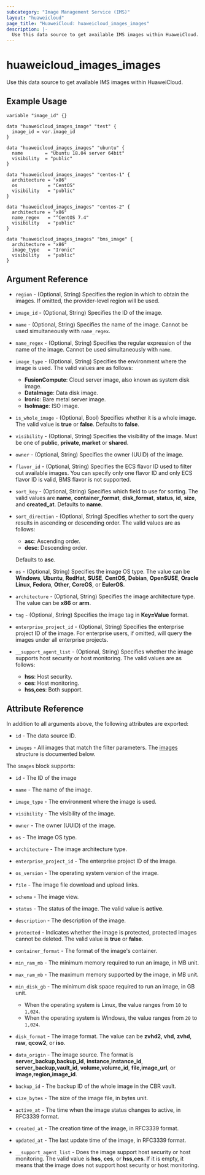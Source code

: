 ```yaml
---
subcategory: "Image Management Service (IMS)"
layout: "huaweicloud"
page_title: "HuaweiCloud: huaweicloud_images_images"
description: |-
  Use this data source to get available IMS images within HuaweiCloud.
---
```


# huaweicloud_images_images

Use this data source to get available IMS images within HuaweiCloud.

## Example Usage

```hcl
variable "image_id" {}

data "huaweicloud_images_image" "test" {
  image_id = var.image_id
}

data "huaweicloud_images_images" "ubuntu" {
  name        = "Ubuntu 18.04 server 64bit"
  visibility  = "public"
}

data "huaweicloud_images_images" "centos-1" {
  architecture = "x86"
  os           = "CentOS"
  visibility   = "public"
}

data "huaweicloud_images_images" "centos-2" {
  architecture = "x86"
  name_regex   = "^CentOS 7.4"
  visibility   = "public"
}

data "huaweicloud_images_images" "bms_image" {
  architecture = "x86"
  image_type   = "Ironic"
  visibility   = "public"
}
```

## Argument Reference

* `region` - (Optional, String) Specifies the region in which to obtain the images.
  If omitted, the provider-level region will be used.

* `image_id` - (Optional, String) Specifies the ID of the image.

* `name` - (Optional, String) Specifies the name of the image. Cannot be used simultaneously with `name_regex`.

* `name_regex` - (Optional, String) Specifies the regular expression of the name of the image.
  Cannot be used simultaneously with `name`.

* `image_type` - (Optional, String) Specifies the environment where the image is used.
  The valid values are as follows:
  + **FusionCompute**: Cloud server image, also known as system disk image.
  + **DataImage**: Data disk image.
  + **Ironic**: Bare metal server image.
  + **IsoImage**: ISO image.

* `is_whole_image` - (Optional, Bool) Specifies whether it is a whole image. The valid value is **true** or **false**.
  Defaults to **false**.

* `visibility` - (Optional, String) Specifies the visibility of the image. Must be one of **public**, **private**,
  **market** or **shared**.

* `owner` - (Optional, String) Specifies the owner (UUID) of the image.

* `flavor_id` - (Optional, String) Specifies the ECS flavor ID used to filter out available images.
  You can specify only one flavor ID and only ECS flavor ID is valid, BMS flavor is not supported.

* `sort_key` - (Optional, String) Specifies which field to use for sorting. The valid values are **name**,
  **container_format**, **disk_format**, **status**, **id**, **size**, and **created_at**. Defaults to **name**.

* `sort_direction` - (Optional, String) Specifies whether to sort the query results in ascending or descending order.
  The valid values are as follows:
  + **asc**: Ascending order.
  + **desc**: Descending order.

  Defaults to **asc**.

* `os` - (Optional, String) Specifies the image OS type. The value can be **Windows**, **Ubuntu**, **RedHat**, **SUSE**,
  **CentOS**, **Debian**, **OpenSUSE**, **Oracle Linux**, **Fedora**, **Other**, **CoreOS**, or **EulerOS**.

* `architecture` - (Optional, String) Specifies the image architecture type. The value can be **x86** or **arm**.

* `tag` - (Optional, String) Specifies the image tag in **Key=Value** format.

* `enterprise_project_id` - (Optional, String) Specifies the enterprise project ID of the image.
  For enterprise users, if omitted, will query the images under all enterprise projects.

* `__support_agent_list` - (Optional, String) Specifies whether the image supports host security or host monitoring.
  The valid values are as follows:
  + **hss**: Host security.
  + **ces**: Host monitoring.
  + **hss,ces**: Both support.

## Attribute Reference

In addition to all arguments above, the following attributes are exported:

* `id` - The data source ID.

* `images` - All images that match the filter parameters.
  The [images](#ims_images) structure is documented below.

<a name="ims_images"></a>
The `images` block supports:

* `id` - The ID of the image

* `name` - The name of the image.

* `image_type` - The environment where the image is used.

* `visibility` - The visibility of the image.

* `owner` - The owner (UUID) of the image.

* `os` - The image OS type.

* `architecture` - The image architecture type.

* `enterprise_project_id` - The enterprise project ID of the image.

* `os_version` - The operating system version of the image.

* `file` - The image file download and upload links.

* `schema` - The image view.

* `status` - The status of the image. The valid value is **active**.

* `description` - The description of the image.

* `protected` - Indicates whether the image is protected, protected images cannot be deleted.
  The valid value is **true** or **false**.

* `container_format` - The format of the image's container.

* `min_ram_mb` - The minimum memory required to run an image, in MB unit.

* `max_ram_mb` - The maximum memory supported by the image, in MB unit.

* `min_disk_gb` - The minimum disk space required to run an image, in GB unit.
  + When the operating system is Linux, the value ranges from `10` to `1,024`.
  + When the operating system is Windows, the value ranges from `20` to `1,024`.

* `disk_format` - The image format. The value can be **zvhd2**, **vhd**, **zvhd**, **raw**, **qcow2**, or **iso**.

* `data_origin` - The image source. The format is **server_backup,backup_id**,  **instance,instance_id**,
  **server_backup,vault_id**,  **volume,volume_id**, **file,image_url**, or **image,region,image_id**.

* `backup_id` - The backup ID of the whole image in the CBR vault.

* `size_bytes` - The size of the image file, in bytes unit.

* `active_at` - The time when the image status changes to active, in RFC3339 format.

* `created_at` - The creation time of the image, in RFC3339 format.

* `updated_at` - The last update time of the image, in RFC3339 format.

* `__support_agent_list` - Does the image support host security or host monitoring.
  The valid value is **hss**, **ces**, or **hss,ces**. If it is empty, it means that the image does not support host
  security or host monitoring.
